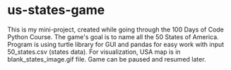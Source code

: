 # us-states-game
This is my mini-project, created while going through the 100 Days of Code Python Course. The game's goal is to name all the 50 States of America. Program is using turtle library for GUI and pandas for easy work with input 50_states.csv (states data). For visualization, USA map is in blank_states_image.gif file. Game can be paused and resumed later.
